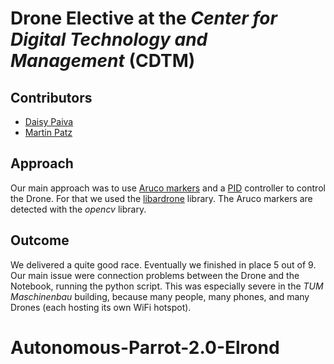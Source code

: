 # Drone Elective at the _Center for Digital Technology and Management_ (CDTM)
## Contributors
* [Daisy Paiva](mailto:dsouzapaiva@gmail.com)
* [Martin Patz](mailto:mailto@martin-patz.de)
 
## Approach
Our main approach was to use [Aruco markers](http://docs.opencv.org/3.1.0/d5/dae/tutorial_aruco_detection.html) and a [PID](https://en.wikipedia.org/wiki/PID_controller) controller to control the Drone.
For that we used the [libardrone](https://github.com/venthur/python-ardrone/blob/master/libardrone.py) library.
The Aruco markers are detected with the _opencv_ library.

## Outcome
We delivered a quite good race.
Eventually we finished in place 5 out of 9.
Our main issue were connection problems between the Drone and the Notebook, running the python script.
This was especially severe in the _TUM Maschinenbau_ building, because many people, many phones, and many Drones (each hosting its own WiFi hotspot).
# Autonomous-Parrot-2.0-Elrond
